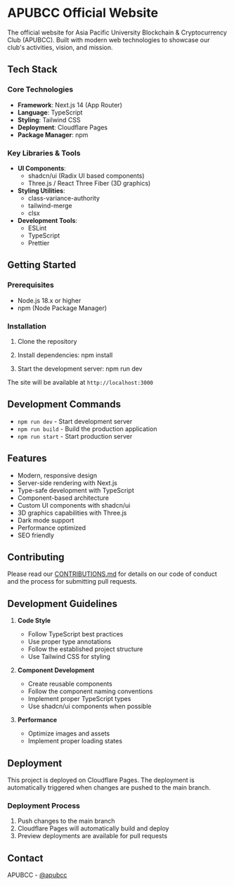 # APUBCC Official Website

The official website for Asia Pacific University Blockchain & Cryptocurrency Club (APUBCC). Built with modern web technologies to showcase our club's activities, vision, and mission.

## Tech Stack

### Core Technologies
- **Framework**: Next.js 14 (App Router)
- **Language**: TypeScript
- **Styling**: Tailwind CSS
- **Deployment**: Cloudflare Pages
- **Package Manager**: npm

### Key Libraries & Tools
- **UI Components**: 
  - shadcn/ui (Radix UI based components)
  - Three.js / React Three Fiber (3D graphics)
- **Styling Utilities**:
  - class-variance-authority
  - tailwind-merge
  - clsx
- **Development Tools**:
  - ESLint
  - TypeScript
  - Prettier

## Getting Started

### Prerequisites
- Node.js 18.x or higher
- npm (Node Package Manager)

### Installation

1. Clone the repository

2. Install dependencies:
npm install

3. Start the development server:
npm run dev

The site will be available at `http://localhost:3000`

## Development Commands

- `npm run dev` - Start development server
- `npm run build` - Build the production application
- `npm run start` - Start production server

## Features
- Modern, responsive design
- Server-side rendering with Next.js
- Type-safe development with TypeScript
- Component-based architecture
- Custom UI components with shadcn/ui
- 3D graphics capabilities with Three.js
- Dark mode support
- Performance optimized
- SEO friendly

## Contributing

Please read our [CONTRIBUTIONS.md](./CONTRIBUTIONS.md) for details on our code of conduct and the process for submitting pull requests.

## Development Guidelines

1. **Code Style**
   - Follow TypeScript best practices
   - Use proper type annotations
   - Follow the established project structure
   - Use Tailwind CSS for styling

2. **Component Development**
   - Create reusable components
   - Follow the component naming conventions
   - Implement proper TypeScript types
   - Use shadcn/ui components when possible

3. **Performance**
   - Optimize images and assets
   - Implement proper loading states

## Deployment

This project is deployed on Cloudflare Pages. The deployment is automatically triggered when changes are pushed to the main branch.

### Deployment Process
1. Push changes to the main branch
2. Cloudflare Pages will automatically build and deploy
3. Preview deployments are available for pull requests


## Contact

APUBCC - [@apubcc](https://x.com/apubcc)